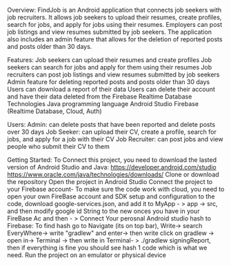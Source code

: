 Overview:
FindJob is an Android application that connects job seekers with job recruiters.
It allows job seekers to upload their resumes, create profiles, search for jobs, and apply for jobs using their resumes. 
Employers can post job listings and view resumes submitted by job seekers.
The application also includes an admin feature that allows for the deletion of reported posts and posts older than 30 days.

Features:
Job seekers can upload their resumes and create profiles
Job seekers can search for jobs and apply for them using their resumes
Job recruiters can post job listings and view resumes submitted by job seekers
Admin feature for deleting reported posts and posts older than 30 days
Users can download a report of their data
Users can delete their account and have their data deleted from the Firebase Realtime Database
Technologies
Java programming language
Android Studio
Firebase (Realtime Database, Cloud, Auth)

Users:
Admin: can delete posts that have been reported and delete posts over 30 days
Job Seeker: can upload their CV, create a profile, search for jobs, and apply for a job with their CV
Job Recruiter: can post jobs and view people who submit their CV to them

Getting Started:
To Connect this project, you need to download the lasted version of Android Studio and Java: https://developer.android.com/studio 
https://www.oracle.com/java/technologies/downloads/
Clone or download the repository
Open the project in Android Studio
Connect the project to your Firebase account- To make sure the code work with cloud, you need to open your own FireBase account and SDK setup and configuration to the code, download google-services.json, and add it to MyApp - > app -> src, and then modify google id String to the new onces you have in your FireBase Ac and then - >
Connect Your perosnal Android studio hash to Firebase: 
    To find hash go to Navigate (its on top bar), Write-> search EveryWhere-> write "gradlew" and enter-> then write click on gradlew ->
     open in-> Terminal -> then write in Terminal- > ./gradlew signingReport, then if everything is fine you should see hash 1 code which is what we need.
Run the project on an emulator or physical device


